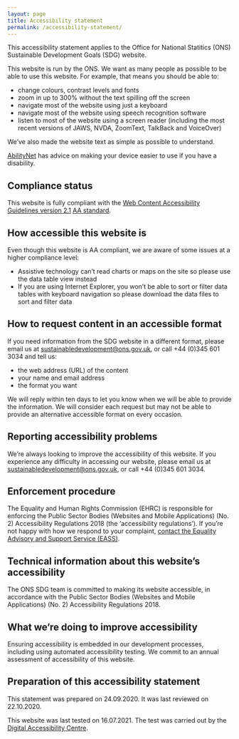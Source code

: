 ```yaml
---
layout: page
title: Accessibility statement
permalink: /accessibility-statement/
---
```


This accessibility statement applies to the Office for National Statitics (ONS) Sustainable Development Goals (SDG) website.

This website is run by the ONS. We want as many people as possible to be able to use this website. For example, that means you should be able to:

*	change colours, contrast levels and fonts
*	zoom in up to 300% without the text spilling off the screen
*	navigate most of the website using just a keyboard
*	navigate most of the website using speech recognition software
*	listen to most of the website using a screen reader (including the most recent versions of JAWS, NVDA, ZoomText, TalkBack and VoiceOver)

We’ve also made the website text as simple as possible to understand.

[AbilityNet](https://mcmw.abilitynet.org.uk/) has advice on making your device easier to use if you have a disability.

## Compliance status

This website is fully compliant with the [Web Content Accessibility Guidelines version 2.1](https://www.w3.org/TR/WCAG21/) [AA standard](https://digitalaccessibilitycentre.org/index.php/ons-sustainable-development-goals).

## How accessible this website is
Even though this website is AA compliant, we are aware of some issues at a higher compliance level:

*	Assistive technology can’t read charts or maps on the site so please use the data table view instead
*	If you are using Internet Explorer, you won’t be able to sort or filter data tables with keyboard navigation so please download the data files to sort and filter data

## How to request content in an accessible format

If you need information from the SDG website in a different format, please email us at [sustainabledevelopment@ons.gov.uk](mailto:sustainabledevelopment@ons.gov.uk), or call +44 (0)345 601 3034 and tell us:

- the web address (URL) of the content
- your name and email address
- the format you want

We will reply within ten days to let you know when we will be able to provide the information. We will consider each request but may not be able to provide an alternative accessible format on every occasion.

## Reporting accessibility problems

We’re always looking to improve the accessibility of this website. If you experience any difficulty in accessing our website, please email us at [sustainabledevelopment@ons.gov.uk](mailto:sustainabledevelopment@ons.gov.uk), or call +44 (0)345 601 3034.

## Enforcement procedure

The Equality and Human Rights Commission (EHRC) is responsible for enforcing the Public Sector Bodies (Websites and Mobile Applications) (No. 2) Accessibility Regulations 2018 (the ‘accessibility regulations’). If you’re not happy with how we respond to your complaint, [contact the Equality Advisory and Support Service (EASS)](https://www.equalityadvisoryservice.com/).

## Technical information about this website’s accessibility

The ONS SDG team is committed to making its website accessible, in accordance with the Public Sector Bodies (Websites and Mobile Applications) (No. 2) Accessibility Regulations 2018.

## What we’re doing to improve accessibility

Ensuring accessibility is embedded in our development processes, including using automated accessibility testing. We commit to an annual assessment of accessibility of this website.

## Preparation of this accessibility statement

This statement was prepared on 24.09.2020. It was last reviewed on 22.10.2020.

This website was last tested on 16.07.2021. The test was carried out by the [Digital Accessibility Centre](https://digitalaccessibilitycentre.org/index.php/ons-sustainable-development-goals).
